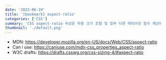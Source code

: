 ```yaml
---
date: '2022-06-24'
title: '[bookmark] aspect-ratio'
categories: ['CSS']
summary: 'CSS aspect-ratio 속성은 자동 크기 조절 및 일부 다른 레이아웃 함수 계산에 사용될 box에 대한 우선 사용될 가로 세로 비율을 설정합니다.'
thumbnail: './default.png'
---
```


* MDN: https://developer.mozilla.org/en-US/docs/Web/CSS/aspect-ratio
* Can i use: https://caniuse.com/mdn-css_properties_aspect-ratio
* W3C drafts: https://drafts.csswg.org/css-sizing-4/#aspect-ratio